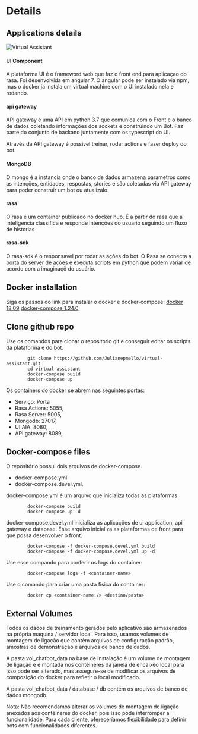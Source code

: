 # Details

## Applications details 

![Virtual Assistant](https://raw.githubusercontent.com/Julianepmello/virtual-assistant/master/docs/assets/Virtual%20Assistant%20Arch.jpg)


#### UI Component
A plataforma UI é o frameword web que faz o front end para aplicaçao do rasa. Foi desenvolvida em angular 7.
O angular pode ser instalado via npm, mas o docker ja instala um virtual machine com o UI instalado nela e rodando.
 
#### api gateway
 API gateway é uma API em python 3.7 que comunica com o Front e o banco de dados coletando informações dos sockets e construindo um Bot. Faz parte do conjunto de backand juntamente com os typescript do UI.

 Através da API gateway é possivel treinar, rodar actions e fazer deploy do bot.
 
#### MongoDB 
 O mongo é a instancia onde o banco de dados armazena parametros como as intenções, entidades, respostas, stories e são coletadas via API gateway para poder construir um bot ou atualizalo.
 
#### rasa 
 O rasa é um container publicado no docker hub. É a partir do rasa que a inteligencia classifica e responde intenções do usuario seguindo um fluxo de historias
 
#### rasa-sdk 
 O rasa-sdk é o responsavel por rodar as ações do bot. O Rasa se conecta a porta do server de ações e executa scripts em python que podem variar de acordo com a imaginaçõ do usuário.          
   

## Docker installation 

 Siga os passos do link para instalar o docker e docker-compose:
 [docker 18.09](https://docs.docker.com/install/)
 [docker-compose 1.24.0](https://docs.docker.com/compose/install/)

## Clone github repo 

Use os comandos para clonar o repositorio git e conseguir editar os scripts da plataforma e do bot.
    
            git clone https://github.com/Julianepmello/virtual-assistant.git
            cd virtual-assistant
            docker-compose build
            docker-compose up
    
Os containers do docker se abrem nas seguintes portas:
 - Serviço: Porta
 - Rasa Actions: 5055,
 - Rasa Server: 5005,
 - Mongodb: 27017,
 - UI AIA: 8080,
 - API gateway: 8089,

## Docker-compose files 

O repositório possui dois arquivos de docker-compose.
 - docker-compose.yml
 - docker-compose.devel.yml. 

docker-compose.yml é um arquivo que inicializa todas as plataformas.

            docker-compose build
            docker-compose up -d

docker-compose.devel.yml inicializa as aplicações de ui application, api gateway e database. 
Esse arquivo inicializa as plataformas de front para que possa desenvolver o front.    

            docker-compose -f docker-compose.devel.yml build
            docker-compose -f docker-compose.devel.yml up -d
    
Use esse compando para conferir os logs do container:

            docker-compose logs -f <container-name>

Use o comando para criar uma pasta fisica do container: 

            docker cp <container-name:/> <destino/pasta>

## External Volumes

Todos os dados de treinamento gerados pelo aplicativo são armazenados na própria máquina / servidor local. Para isso, usamos volumes de montagem de ligação que contêm arquivos de configuração padrão, amostras de demonstração e arquivos de banco de dados.

A pasta vol_chatbot_data na base de instalação é um volume de montagem de ligação e é montada nos contêineres da janela de encaixeo local para isso pode ser alterado, mas assegure-se de modificar os arquivos de composição do docker para refletir o local modificado.

A pasta vol_chatbot_data / database / db contém os arquivos de banco de dados mongodb.

Nota: Não recomendamos alterar os volumes de montagem de ligação anexados aos contêineres do docker, pois isso pode interromper a funcionalidade. Para cada cliente, ofereceríamos flexibilidade para definir bots com funcionalidades diferentes. 


